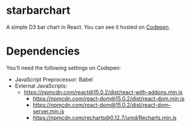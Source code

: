 # starbarchart
A simple D3 bar chart in React. You can see it hosted on [Codepen](https://github.com/teachrdan/starbarchart.git).

# Dependencies
You'll need the following settings on Codepen:

* JavaScript Preprocessor: Babel
* External JavaScripts:
  * https://npmcdn.com/react@15.0.2/dist/react-with-addons.min.js
	* https://npmcdn.com/react-dom@15.0.2/dist/react-dom.min.js
	* https://npmcdn.com/react-dom@15.0.2/dist/react-dom-server.min.js
	* https://npmcdn.com/recharts@0.12.7/umd/Recharts.min.js
	
